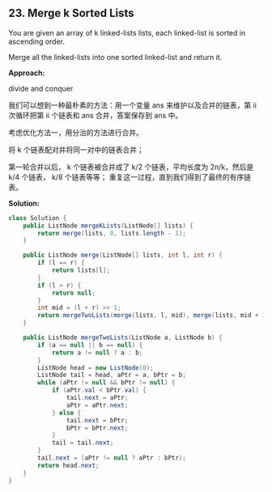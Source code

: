 ## 23. Merge k Sorted Lists

You are given an array of k linked-lists lists, each linked-list is sorted in ascending order.

Merge all the linked-lists into one sorted linked-list and return it.

**Approach:**

divide and conquer

我们可以想到一种最朴素的方法：用一个变量 ans 来维护以及合并的链表，第 ii 次循环把第 ii 个链表和 ans 合并，答案保存到 ans 中。

考虑优化方法一，用分治的方法进行合并。

将 k 个链表配对并将同一对中的链表合并；

第一轮合并以后， k 个链表被合并成了 k/2 个链表，平均长度为 2n/k，然后是 k/4 个链表， k/8 个链表等等；
重复这一过程，直到我们得到了最终的有序链表。

**Solution:**

```java
class Solution {
    public ListNode mergeKLists(ListNode[] lists) {
        return merge(lists, 0, lists.length - 1);
    }

    public ListNode merge(ListNode[] lists, int l, int r) {
        if (l == r) {
            return lists[l];
        }
        if (l > r) {
            return null;
        }
        int mid = (l + r) >> 1;
        return mergeTwoLists(merge(lists, l, mid), merge(lists, mid + 1, r));
    }

    public ListNode mergeTwoLists(ListNode a, ListNode b) {
        if (a == null || b == null) {
            return a != null ? a : b;
        }
        ListNode head = new ListNode(0);
        ListNode tail = head, aPtr = a, bPtr = b;
        while (aPtr != null && bPtr != null) {
            if (aPtr.val < bPtr.val) {
                tail.next = aPtr;
                aPtr = aPtr.next;
            } else {
                tail.next = bPtr;
                bPtr = bPtr.next;
            }
            tail = tail.next;
        }
        tail.next = (aPtr != null ? aPtr : bPtr);
        return head.next;
    }
}
```